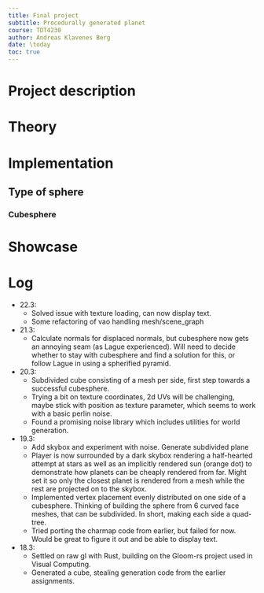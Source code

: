```yaml
---
title: Final project
subtitle: Procedurally generated planet
course: TDT4230
author: Andreas Klavenes Berg
date: \today
toc: true
---
```


# Project description

# Theory

# Implementation

## Type of sphere

### Cubesphere

# Showcase

# Log
* 22.3:
    * Solved issue with texture loading, can now display text.
    * Some refactoring of vao handling mesh/scene_graph
* 21.3:
    * Calculate normals for displaced normals, but cubesphere now gets an annoying seam (as Lague experienced). Will need to decide whether to stay with cubesphere and find a solution for this, or follow Lague in using a spherified pyramid.
* 20.3: 
    * Subdivided cube consisting of a mesh per side, first step towards a successful cubesphere.
    * Trying a bit on texture coordinates, 2d UVs will be challenging, maybe stick with position as texture parameter, which seems to work with a basic perlin noise.
    * Found a promising noise library which includes utilities for world generation.
* 19.3: 
    * Add skybox and experiment with noise. Generate subdivided plane
    * Player is now surrounded by a dark skybox rendering a half-hearted attempt at stars as well as an implicitly rendered sun (orange dot) to demonstrate how planets can be cheaply rendered from far. Might set it so only the closest planet is rendered from a mesh while the rest are projected on to the skybox.
    * Implemented vertex placement evenly distributed on one side of a cubesphere. Thinking of building the sphere from 6 curved face meshes, that can be subdivided. In short, making each side a quad-tree.
    * Tried porting the charmap code from earlier, but failed for now. Would be great to figure it out and be able to display text.
* 18.3:
    * Settled on raw gl with Rust, building on the Gloom-rs project used in Visual Computing.
    * Generated a cube, stealing generation code from the earlier assignments.